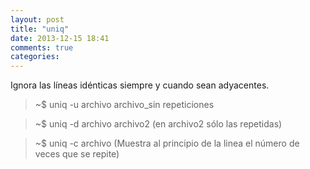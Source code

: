 ```yaml
---
layout: post
title: "uniq"
date: 2013-12-15 18:41
comments: true
categories: 
---
```

Ignora las líneas idénticas siempre y cuando sean adyacentes.

>~$ uniq -u archivo archivo_sin repeticiones

>~$ uniq -d archivo archivo2 (en archivo2 sólo las repetidas)

>~$ uniq -c archivo (Muestra al principio de la linea el número de veces que se repite)

